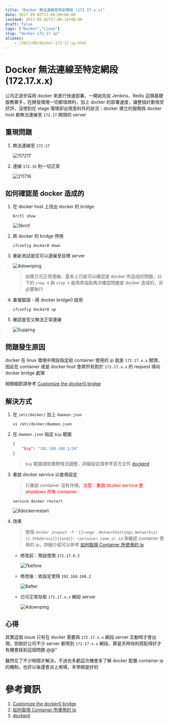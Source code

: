 ```yaml
---
title: "Docker 無法連線至特定網段 (172.17.x.x)"
date: 2017-09-02T17:00:00+08:00
lastmod: 2017-09-02T17:00:14+08:00
draft: false
tags: ["Docker","Linux"]
slug: "docker-172-17-ip"
aliases:
    - /2017/09/docker-172-17-ip.html
---
```

# Docker 無法連線至特定網段 (172.17.x.x)
公司正逐步採用 docker 來進行快速部署，一開始先從 Jenkins、Redis 這類基礎服務著手，在開發環境一切都很順利，加上 docker 的部署速度，讓整個計劃倍受好評，沒想到在 stage 環境卻出現意料外的狀況：docker 建立的服務與 docker host 都無法連線至 `172.17` 開頭的 server

## 重現問題

1.  無法連線至 `172.17`

    ![117217](https://user-images.githubusercontent.com/3851540/29993769-0afbd1a2-8ff3-11e7-83ea-e30f34c2bcc8.png)

2.  連線 `172.16` 則一切正常

    ![211716](https://user-images.githubusercontent.com/3851540/29993770-0b0a6a96-8ff3-11e7-9594-4b8ee7dfb229.png)

## 如何確認是 docker 造成的

1.  在 docker host 上找出 docker 的 bridge

    ```
    brctl show
    ```

    ![3brctl](https://user-images.githubusercontent.com/3851540/29993764-0ad736da-8ff3-11e7-9e09-2ae53dfcea8b.png)

2.  將 docker 的 bridge 停用

    ```
    ifconfig docker0 down
    ```

3.  重新測試是否可以連線至目標 server

    ![4downping](https://user-images.githubusercontent.com/3851540/29993763-0ad31eb0-8ff3-11e7-94fc-0d83d1d0355c.png)

    > 如果已可正常連線，基本上已經可以確認是 docker 所造成的問題，以下的 `step 4` 與 `step 5` 是用來協助再次確認問題是 docker 造成的，非必要執行

4.  重複驗證 - 將 docker bridge0 啟用

    ```
    ifconfig docker0 up
    ```

5.  確認是否又無法正常連線

    ![5upping](https://user-images.githubusercontent.com/3851540/29993767-0ade4cb8-8ff3-11e7-87e9-ebf02619f180.png)

## 問題發生原因

docker 在 linux 環境中預設指定給 container 使用的 ip 就是 `172.17.x.x` 開頭，因此在 container 或是 docker host 會將所有對於 `172.17.x.x` 的 request 導向 docker bridge 處理

相關細節請參考 [Customize the docker0 bridge](https://docs.docker.com/engine/userguide/networking/default_network/custom-docker0/)

## 解決方式

1.  在 `/etc/docker/` 加上 `daemon.json`

    ```
    vi /etc/docker/daemon.json
    ```

2.  在 `daemon.json` 指定 `bip` 範圍

    ```json
    {
        "bip": "192.168.168.1/24"
    }
    ```

    > `bip` 範圍請依實際情況調整，詳細設定請參考官方文件 [dockerd](https://docs.docker.com/engine/reference/commandline/dockerd/)

3.  重啟 docker service 以套用設定

    > 只重啟 container 沒有作用。<span style="color:red">注意：重啟 dcoker service 會 shutdown 所有 container</span>

    ```
    service docker restart
    ```

    ![6dockerrestart](https://user-images.githubusercontent.com/3851540/29993765-0ada6bc0-8ff3-11e7-8852-d05b64154e49.png)

4.  效果

    > 使用 `docker inspect -f '{{range .NetworkSettings.Networks}}{{.IPAddress}}{{end}}' container_name_or_id` 來確認 container 使用的 ip，詳細介紹可以參考 [如何取得 Container 所使用的 Ip](https://blog.yowko.com/2017/09/container-ip.html)

    *   修改前：預設使用 `172.17.0.3`

        ![7before](https://user-images.githubusercontent.com/3851540/29993766-0adcc96a-8ff3-11e7-9da0-34068f44d58f.png)

    *   修改後：依設定使用 `192.168.168.2`

        ![8after](https://user-images.githubusercontent.com/3851540/29993768-0af84f8c-8ff3-11e7-82b3-cce7eb5b8ec5.png)

    *   已可正常存取 `172.17.x.x` 網段 server

        ![4downping](https://user-images.githubusercontent.com/3851540/29993763-0ad31eb0-8ff3-11e7-94fc-0d83d1d0355c.png)

## 心得

其實這個 issue 只有在 docker 需要與 `172.17.x.x` 網段 server 互動時才會出現，但剛好公司不少 server 都用到 `172.17.x.x` 網段，算是天時地利搭配得好才有機會踩到這個問題 @@"

雖然花了不少時間才解決，不過也多虧這次機會多了解 docker 配置 container ip 的機制，也許以後還會派上用場，多學總是好的

# 參考資訊
1.  [Customize the docker0 bridge](https://docs.docker.com/engine/userguide/networking/default_network/custom-docker0/)
2.  [如何取得 Container 所使用的 Ip](https://blog.yowko.com/2017/09/container-ip.html)
3.  [dockerd](https://docs.docker.com/engine/reference/commandline/dockerd/)
